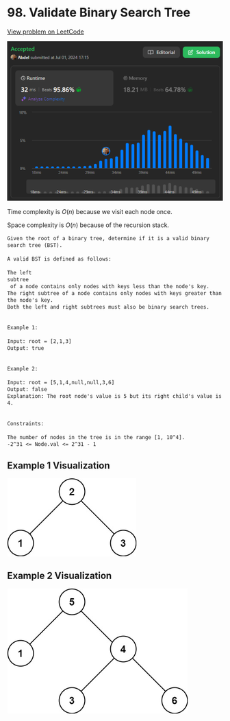 # 98. Validate Binary Search Tree

[View problem on LeetCode](https://leetcode.com/problems/validate-binary-search-tree/)

![Submission](image.png)

Time complexity is $O(n)$ because we visit each node once.

Space complexity is $O(n)$ because of the recursion stack.

```
Given the root of a binary tree, determine if it is a valid binary search tree (BST).

A valid BST is defined as follows:

The left
subtree
 of a node contains only nodes with keys less than the node's key.
The right subtree of a node contains only nodes with keys greater than the node's key.
Both the left and right subtrees must also be binary search trees.


Example 1:

Input: root = [2,1,3]
Output: true


Example 2:

Input: root = [5,1,4,null,null,3,6]
Output: false
Explanation: The root node's value is 5 but its right child's value is 4.


Constraints:

The number of nodes in the tree is in the range [1, 10^4].
-2^31 <= Node.val <= 2^31 - 1
```

## Example 1 Visualization

![Example 1](image-1.png)

## Example 2 Visualization

![Example 2](image-2.png)
